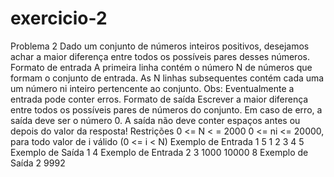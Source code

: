 # exercicio-2
Problema 2 Dado um conjunto de números inteiros positivos, desejamos achar a maior diferença entre todos os possíveis pares desses números.   Formato de entrada  A primeira linha contém o número N de números que formam o conjunto de entrada.  As N linhas subsequentes contém cada uma um número ni inteiro pertencente ao conjunto.  Obs: Eventualmente a entrada pode conter erros.  Formato de saída  Escrever a maior diferença entre todos os possíveis pares de números do conjunto. Em caso de erro, a saída deve ser o número 0. A saída não deve conter espaços antes ou depois do valor da resposta!  Restrições  0 &lt;= N &lt; = 2000  0 &lt;= ni &lt;= 20000, para todo valor de i válido (0 &lt;= i &lt; N)  Exemplo de Entrada 1  5 1 2 3 4 5   Exemplo de Saída 1  4   Exemplo de Entrada 2  3 1000 10000 8   Exemplo de Saída 2  9992
